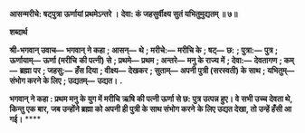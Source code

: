 **आसन्मरीचे: षट्पुत्रा ऊर्णायां प्रथमेऽन्तरे ।** **देवा: कं जहसुर्वीक्ष्य सुतं यभितुमुद्यतम् ॥ ७॥** 

**शब्दार्थ** 

**श्री-भगवान् उवाच—** **भगवान् ने कहा** **; आसन्—** **थे** **; मरीचे:—** **मरीचि के** **; षट्—** **छ:** **; पुत्रा:—** **पुत्र** **; ऊर्णायाम्—** **ऊर्णा (मरीचि** **की पत्नी) से** **; प्रथमे—** **प्रथम** **; अन्तरे—** **मनु के राज्य में** **; देवा:—** **देवतागण** **; कम्—** **ब्रह्मा पर** **; जहसु:—** **हँस दिया** **; वीक्ष्य—** **देखकर** **; सुताम्—** **अपनी पुत्री (सरस्वती) के साथ** **; यभितुम्—** **संभोग करने के लिए** **; उद्यतम्—** **उद्यत।** **.** 

**भगवान् ने कहा : प्रथम मनु के युग में मरीचि ऋषि की पत्नी ऊर्णा से छ: पुत्र उत्पन्न हुए। वे** **सभी उच्च देवता थे, किन्तु एक बार, जब उन्होंने ब्रह्मा को अपनी ही पुत्री के साथ संभोग करने** **के लिए उद्यत देखा, तो उन्हें हँसी आ गई।** **** 
